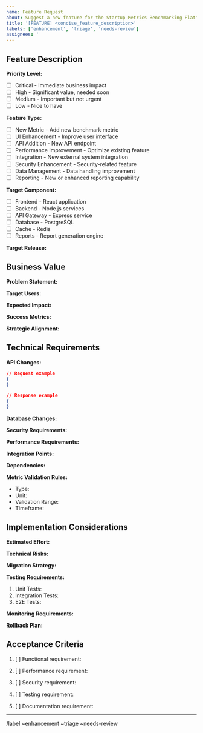 ```yaml
---
name: Feature Request
about: Suggest a new feature for the Startup Metrics Benchmarking Platform
title: '[FEATURE] <concise_feature_description>'
labels: ['enhancement', 'triage', 'needs-review']
assignees: ''
---
```


## Feature Description
<!-- Provide a clear and concise description of the proposed feature -->

**Priority Level:**
<!-- Select one: -->
- [ ] Critical - Immediate business impact
- [ ] High - Significant value, needed soon
- [ ] Medium - Important but not urgent
- [ ] Low - Nice to have

**Feature Type:**
<!-- Select one: -->
- [ ] New Metric - Add new benchmark metric
- [ ] UI Enhancement - Improve user interface
- [ ] API Addition - New API endpoint
- [ ] Performance Improvement - Optimize existing feature
- [ ] Integration - New external system integration
- [ ] Security Enhancement - Security-related feature
- [ ] Data Management - Data handling improvement
- [ ] Reporting - New or enhanced reporting capability

**Target Component:**
<!-- Select one: -->
- [ ] Frontend - React application
- [ ] Backend - Node.js services
- [ ] API Gateway - Express service
- [ ] Database - PostgreSQL
- [ ] Cache - Redis
- [ ] Reports - Report generation engine

**Target Release:** <!-- e.g., Sprint 12, v1.2.0 -->

## Business Value

**Problem Statement:**
<!-- Describe the specific problem this feature solves -->

**Target Users:**
<!-- List the user roles that will benefit from this feature -->

**Expected Impact:**
<!-- Describe quantifiable benefits -->

**Success Metrics:**
<!-- Define how feature success will be measured -->

**Strategic Alignment:**
<!-- Explain how this aligns with business goals -->

## Technical Requirements

**API Changes:**
<!-- For API changes, include request/response examples -->
```json
// Request example
{
}

// Response example
{
}
```

**Database Changes:**
<!-- Describe schema updates and migration strategy -->

**Security Requirements:**
<!-- List authentication, privacy, and compliance needs -->

**Performance Requirements:**
<!-- Define response time and throughput targets -->

**Integration Points:**
<!-- List affected system components -->

**Dependencies:**
<!-- List new libraries or services needed -->

**Metric Validation Rules:**
<!-- For metric-related features, specify validation rules -->
<!-- Reference: src/backend/src/shared/constants/metric-definitions.ts -->
- Type: <!-- e.g., RETENTION, EFFICIENCY, SALES, FINANCIAL -->
- Unit: <!-- e.g., PERCENTAGE, CURRENCY, RATIO, MONTHS -->
- Validation Range: <!-- e.g., min: 0, max: 200 -->
- Timeframe: <!-- e.g., MONTHLY, QUARTERLY, ANNUAL -->

## Implementation Considerations

**Estimated Effort:**
<!-- T-shirt size with justification -->

**Technical Risks:**
<!-- List potential challenges and mitigation strategies -->

**Migration Strategy:**
<!-- Describe required data/configuration updates -->

**Testing Requirements:**
<!-- List testing scenarios -->
1. Unit Tests:
2. Integration Tests:
3. E2E Tests:

**Monitoring Requirements:**
<!-- Specify metrics to track -->

**Rollback Plan:**
<!-- Define recovery strategy -->

## Acceptance Criteria
<!-- List specific, measurable requirements that must be met -->

1. [ ] Functional requirement:
   <!-- Specific functionality that must work -->

2. [ ] Performance requirement:
   <!-- Measurable performance targets -->

3. [ ] Security requirement:
   <!-- Security and compliance requirements -->

4. [ ] Testing requirement:
   <!-- Test coverage and quality requirements -->

5. [ ] Documentation requirement:
   <!-- Documentation updates needed -->

<!-- Add additional criteria as needed -->

---
<!-- Do not modify below this line -->
/label ~enhancement ~triage ~needs-review